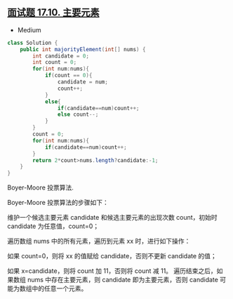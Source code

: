 ## [面试题 17.10. 主要元素](https://leetcode-cn.com/problems/find-majority-element-lcci/)


* Medium

```java
class Solution {
    public int majorityElement(int[] nums) {
        int candidate = 0;
        int count = 0;
        for(int num:nums){
            if(count == 0){
                candidate = num;
                count++;
            }
            else{
                if(candidate==num)count++;
                else count--;
            }
        }
        count = 0;
        for(int num:nums){
            if(candidate==num)count++;
        }
        return 2*count>nums.length?candidate:-1;
    }
}
```
Boyer-Moore 投票算法.

Boyer-Moore 投票算法的步骤如下：

维护一个候选主要元素 candidate 和候选主要元素的出现次数 count，初始时candidate 为任意值，count=0；

遍历数组 nums 中的所有元素，遍历到元素 xx 时，进行如下操作：

如果 count=0，则将 xx 的值赋给 candidate，否则不更新 candidate 的值；

如果 x=candidate，则将 count 加 11，否则将 count 减 11。
遍历结束之后，如果数组 nums 中存在主要元素，则 candidate 即为主要元素，否则 candidate 可能为数组中的任意一个元素。